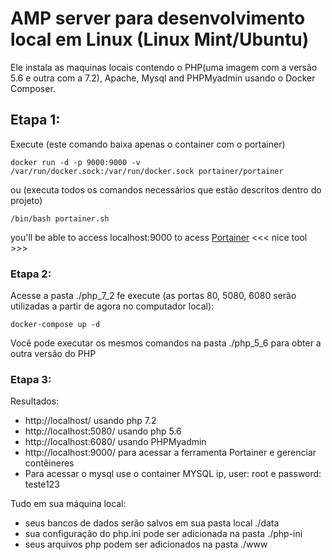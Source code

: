 # AMP server para desenvolvimento local em Linux (Linux Mint/Ubuntu)

Ele instala as maquinas locais contendo o PHP(uma imagem com a versão 5.6 e outra com a 7.2), Apache, Mysql and PHPMyadmin usando o Docker Composer.

## Etapa 1:

Execute (este comando baixa apenas o container com o portainer)
```
docker run -d -p 9000:9000 -v /var/run/docker.sock:/var/run/docker.sock portainer/portainer
```
ou (executa todos os comandos necessários que estão descritos dentro do projeto)
```
/bin/bash portainer.sh
```
you'll be able to access localhost:9000 to acess [Portainer](https://www.portainer.io/) <<< nice tool >>>

### Etapa 2:

Acesse a pasta ./php_7_2 fe execute (as portas 80, 5080, 6080 serão utilizadas a partir de agora no computador local):

```
docker-compose up -d
```

Você pode executar os mesmos comandos na pasta ./php_5_6 para obter a outra versão do PHP

### Etapa 3:

Resultados:

- http://localhost/ usando php 7.2
- http://localhost:5080/ usando php 5.6
- http://localhost:6080/ usando PHPMyadmin
- http://localhost:9000/ para acessar a ferramenta Portainer e gerenciar contêineres
- Para acessar o mysql use o container MYSQL ip, user: root e password: teste123

Tudo em sua máquina local:

- seus bancos de dados serão salvos em sua pasta local ./data
- sua configuração do php.ini pode ser adicionada na pasta ./php-ini
- seus arquivos php podem ser adicionados na pasta ./www
